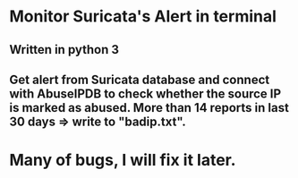 # Monitor Suricata's Alert in terminal

## Written in python 3

## Get alert from Suricata database and connect with AbuseIPDB to check whether the source IP is marked as abused. More than 14 reports in last 30 days => write to "badip.txt".

# Many of bugs, I will fix it later. 
